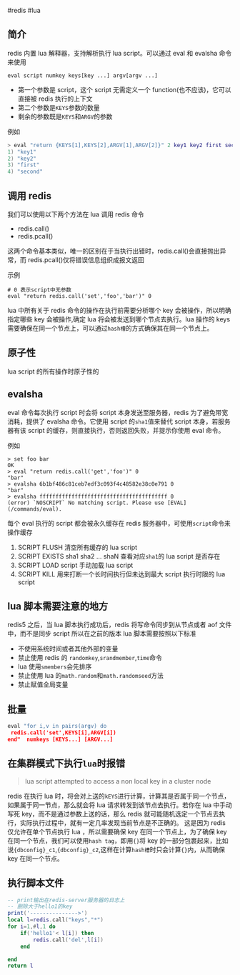 #redis  #lua

## 简介

redis 内置 lua 解释器，支持解析执行 lua script。可以通过 eval 和 evalsha 命令来使用

`eval script numkey keys[key ...] argv[argv ...]`

- 第一个参数是 script，这个 script 无需定义一个 function(也不应该)，它可以直接被 redis 执行的上下文
- 第二个参数是`KEYS`参数的数量
- 剩余的参数既是`KEYS`和`ARGV`的参数

例如

```lua
> eval "return {KEYS[1],KEYS[2],ARGV[1],ARGV[2]}" 2 key1 key2 first second
1) "key1"
2) "key2"
3) "first"
4) "second"
```

## 调用 redis

我们可以使用以下两个方法在 lua 调用 redis 命令

- redis.call()
- redis.pcall()

这两个命令基本类似，唯一的区别在于当执行出错时，redis.call()会直接抛出异常，而 redis.pcall()仅将错误信息组织成报文返回

示例

```shell
# 0 表示script中无参数
eval "return redis.call('set','foo','bar')" 0
```

lua 中所有关于 redis 命令的操作在执行前需要分析哪个 key 会被操作，所以明确指定哪些 key 会被操作,确定 lua 将会被发送到哪个节点去执行。lua 操作的 keys 需要确保在同一个节点上，可以通过`hash槽`的方式确保其在同一个节点上。

## 原子性

lua script 的所有操作时原子性的

## evalsha

eval 命令每次执行 script 时会将 script 本身发送至服务器，redis 为了避免带宽消耗，提供了 evalsha 命令。它使用 script 的`sha1`值来替代 script 本身，若服务器有该 script 的缓存，则直接执行，否则返回失败，并提示你使用 eval 命令。

例如

```shell
> set foo bar
OK
> eval "return redis.call('get','foo')" 0
"bar"
> evalsha 6b1bf486c81ceb7edf3c093f4c48582e38c0e791 0
"bar"
> evalsha ffffffffffffffffffffffffffffffffffffffff 0
(error) `NOSCRIPT` No matching script. Please use [EVAL](/commands/eval).

```

每个 eval 执行的 script 都会被永久缓存在 redis 服务器中，可使用`script`命令来操作缓存

1. SCRIPT FLUSH 清空所有缓存的 lua script
2. SCRIPT EXISTS sha1 sha2 ... shaN 查看对应`sha1`的 lua script 是否存在
3. SCRIPT LOAD script 手动加载 lua script
4. SCRIPT KILL 用来打断一个长时间执行但未达到最大 script 执行时限的 lua script

## lua 脚本需要注意的地方

redis5 之后，当 lua 脚本执行成功后，redis 将写命令同步到从节点或者 aof 文件中，而不是同步 script
所以在之前的版本 lua 脚本需要按照以下标准

- 不使用系统时间或者其他外部的变量
- 禁止使用 redis 的 `randomkey`,`srandmember`,`time`命令
- lua 使用`smembers`会先排序
- 禁止使用 lua 的`math.random`和`math.randomseed`方法
- 禁止赋值全局变量

## 批量

```lua
eval "for i,v in pairs(argv) do
 redis.call('set',KEYS[i],ARGV[i])
end"  numkeys [KEYS...] [ARGV...]
```

## 在集群模式下执行`lua`时报错

> lua script attempted to access a non local key in a cluster node

redis 在执行 lua 时，将会对上送的`kEYS`进行计算，计算其是否属于同一个节点，如果属于同一节点，那么就会将 lua 请求转发到该节点去执行。若你在 lua 中手动写死 key，而不是通过参数上送的话，那么 redis 就可能随机选定一个节点去执行，实际执行过程中，就有一定几率发现当前节点是不正确的。
这是因为 redis 仅允许在单个节点执行 lua ，所以需要确保 key 在同一个节点上，为了确保 key 在同一个节点，我们可以使用`hash tag`，即用`{}`将 key 的一部分包裹起来，比如说`{dbconfig}_c1`,`{dbconfig}_c2`,这样在计算`hash槽`时只会计算`{}`内，从而确保 key 在同一个节点。

## 执行脚本文件

```lua
-- print输出在redis-server服务器的日志上
-- 删除大于hello1的key
print('--------------->')
local l=redis.call("keys","*")
for i=1,#l,1 do
    if('hello1'< l[i]) then
        redis.call('del',l[i])
    end

end
return l
```
